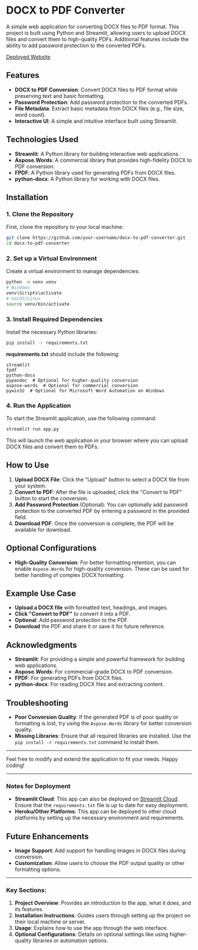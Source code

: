 # DOCX to PDF Converter

A simple web application for converting DOCX files to PDF format. This project is built using Python and Streamlit, allowing users to upload DOCX files and convert them to high-quality PDFs. Additional features include the ability to add password protection to the converted PDFs.

[Deployed Website](https://docx2pdf.streamlit.app/)

## Features

- **DOCX to PDF Conversion**: Convert DOCX files to PDF format while preserving text and basic formatting.
- **Password Protection**: Add password protection to the converted PDFs.
- **File Metadata**: Extract basic metadata from DOCX files (e.g., file size, word count).
- **Interactive UI**: A simple and intuitive interface built using Streamlit.

## Technologies Used

- **Streamlit**: A Python library for building interactive web applications.
- **Aspose.Words**: A commercial library that provides high-fidelity DOCX to PDF conversion.
- **FPDF**: A Python library used for generating PDFs from DOCX files.
- **python-docx**: A Python library for working with DOCX files.

## Installation

### 1. Clone the Repository

First, clone the repository to your local machine:

```bash
git clone https://github.com/your-username/docx-to-pdf-converter.git
cd docx-to-pdf-converter
```

### 2. Set up a Virtual Environment

Create a virtual environment to manage dependencies:

```bash
python -m venv venv
# Windows
venv\Scripts\activate
# macOS/Linux
source venv/bin/activate
```

### 3. Install Required Dependencies

Install the necessary Python libraries:

```bash
pip install -r requirements.txt
```

**requirements.txt** should include the following:

```
streamlit
fpdf
python-docx
pypandoc  # Optional for higher-quality conversion
aspose-words  # Optional for commercial conversion
pywin32  # Optional for Microsoft Word Automation on Windows
```

### 4. Run the Application

To start the Streamlit application, use the following command:

```bash
streamlit run app.py
```

This will launch the web application in your browser where you can upload DOCX files and convert them to PDFs.

## How to Use

1. **Upload DOCX File**: Click the "Upload" button to select a DOCX file from your system.
2. **Convert to PDF**: After the file is uploaded, click the "Convert to PDF" button to start the conversion.
3. **Add Password Protection** (Optional): You can optionally add password protection to the converted PDF by entering a password in the provided field.
4. **Download PDF**: Once the conversion is complete, the PDF will be available for download.

## Optional Configurations

- **High-Quality Conversion**: For better formatting retention, you can enable `Aspose.Words` for high-quality conversion. These can be used for better handling of complex DOCX formatting.

## Example Use Case

- **Upload a DOCX file** with formatted text, headings, and images.
- **Click "Convert to PDF"** to convert it into a PDF.
- **Optional**: Add password protection to the PDF.
- **Download** the PDF and share it or save it for future reference.

## Acknowledgments

- **Streamlit**: For providing a simple and powerful framework for building web applications.
- **Aspose.Words**: For commercial-grade DOCX to PDF conversion.
- **FPDF**: For generating PDFs from DOCX files.
- **python-docx**: For reading DOCX files and extracting content.

## Troubleshooting

- **Poor Conversion Quality**: If the generated PDF is of poor quality or formatting is lost, try using the `Aspose.Words` library for better conversion quality.
- **Missing Libraries**: Ensure that all required libraries are installed. Use the `pip install -r requirements.txt` command to install them.

---

Feel free to modify and extend the application to fit your needs. Happy coding!

---

### Notes for Deployment

- **Streamlit Cloud**: This app can also be deployed on [Streamlit Cloud](https://streamlit.io/cloud). Ensure that the `requirements.txt` file is up to date for easy deployment.
- **Heroku/Other Platforms**: This app can be deployed to other cloud platforms by setting up the necessary environment and requirements.

## Future Enhancements

- **Image Support**: Add support for handling images in DOCX files during conversion.
- **Customization**: Allow users to choose the PDF output quality or other formatting options.

---

### Key Sections:

1. **Project Overview**: Provides an introduction to the app, what it does, and its features.
2. **Installation Instructions**: Guides users through setting up the project on their local machine or server.
3. **Usage**: Explains how to use the app through the web interface.
4. **Optional Configurations**: Details on optional settings like using higher-quality libraries or automation options.

